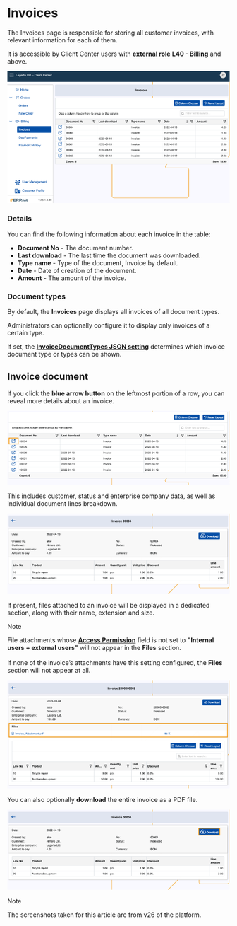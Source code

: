 # Invoices

The Invoices page is responsible for storing all customer invoices, with relevant information for each of them. 

It is accessible by Client Center users with **[external role](https://docs.erp.net/tech/modules/crm/sales/customers/external-access.html#roles)** **L40 - Billing** and above.

![pictures](pictures/invoices_module.png)

### Details

You can find the following information about each invoice in the table:

- **Document No** - The document number.
- **Last download** - The last time the document was downloaded.
- **Type name** - Type of the document, Invoice by default.
- **Date** - Date of creation of the document.
- **Amount** - The amount of the invoice.

### Document types

By default, the **Invoices** page displays all invoices of all document types.

Administrators can optionally configure it to display only invoices of a certain type. 

If set, the **[InvoiceDocumentTypes JSON setting](https://docs.erp.net/tech/modules/crm/clientcenter/reference.html#invoicedocumenttypes-setting)** determines which invoice document type or types can be shown.

## Invoice document

If you click the **blue arrow button** on the leftmost portion of a row, you can reveal more details about an invoice.

![pictures](pictures/invoices_select.png)

This includes customer, status and enterprise company data, as well as individual document lines breakdown.

![pictures](pictures/invoices_details.png)

If present, files attached to an invoice will be displayed in a dedicated section, along with their name, extension and size.

> [!NOTE]
> File attachments whose **[Access Permission](https://docs.erp.net/webclient/introduction/how-to/access-permission-field.html)** field is not set to **"Internal users + external users"** will not appear in the **Files** section. <br> <br>
> If none of the invoice’s attachments have this setting configured, the **Files** section will not appear at all.

![pictures](pictures/invoices_attachment.png)

You can also optionally **download** the entire invoice as a PDF file.

![pictures](pictures/invoices_download.png)

> [!NOTE]
> 
> The screenshots taken for this article are from v26 of the platform.
